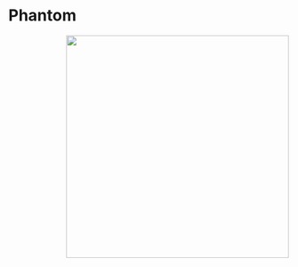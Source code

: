 # Phantom

<img align="right" width="400" height="400" src="https://github.com/LucasLBB/Phantom/blob/master/public/phantom.mp4">
